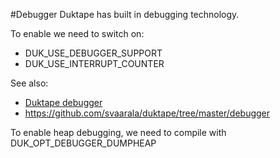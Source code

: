 #Debugger
Duktape has built in debugging technology.

To enable we need to switch on:

* DUK_USE_DEBUGGER_SUPPORT
* DUK_USE_INTERRUPT_COUNTER

See also:
 * [Duktape debugger](https://github.com/svaarala/duktape/blob/master/doc/debugger.rst)
 * https://github.com/svaarala/duktape/tree/master/debugger
 
 To enable heap debugging, we need to compile with DUK_OPT_DEBUGGER_DUMPHEAP